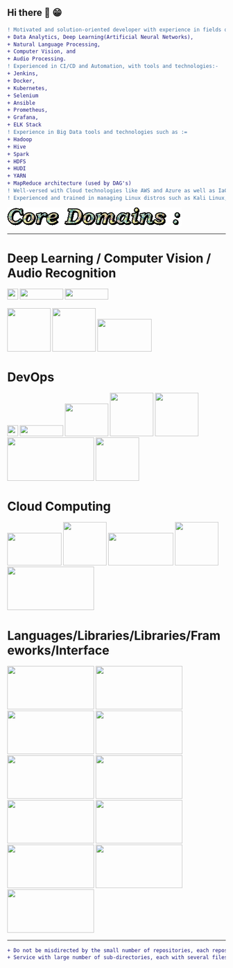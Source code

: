 ## Hi there 👋 :grin:

```diff
! Motivated and solution-oriented developer with experience in fields of 
+ Data Analytics, Deep Learning(Artificial Neural Networks), 
+ Natural Language Processing, 
+ Computer Vision, and
+ Audio Processing.
! Experienced in CI/CD and Automation, with tools and technologies:-
+ Jenkins, 
+ Docker,
+ Kubernetes,
+ Selenium
+ Ansible
+ Prometheus, 
+ Grafana, 
+ ELK Stack
! Experience in Big Data tools and technologies such as :=
+ Hadoop
+ Hive
+ Spark
+ HDFS
+ HUDI
+ YARN
+ MapReduce architecture (used by DAG's)
! Well-versed with Cloud technologies like AWS and Azure as well as IaC tool Terraform for Hybrid-Multi Cloud integration.
! Experienced and trained in managing Linux distros such as Kali Linux, Debian GNU/Ubuntu (Ubuntu, Kubuntu), Redhat/CentOS.
```

![Core Domains :](https://github.com/anmol-sinha-coder/anmol-sinha-coder/blob/master/Core_Domains.gif)
_______________________________________________________________________________________________________________________________________
# Deep Learning / Computer Vision / Audio Recognition
<p>
<img src="https://miro.medium.com/max/700/1*Z4L6D1RiQauGmB3TGK_wJg.gif" width=25 height=25>
<img src="https://www.kukuxiaai.com/images/tensorflow.gif" width=100 height=25>
<img src="https://keras.io/img/logo.png" width=100 height=25>
<br></br>
<img src="https://i.imgur.com/1t7STdM.gif" width=100 height=100>
<img src="https://upload.wikimedia.org/wikipedia/commons/thumb/3/32/OpenCV_Logo_with_text_svg_version.svg/1100px-OpenCV_Logo_with_text_svg_version.svg.png" width=100 height=100>
<img src="https://librosa.org/images/librosa_logo_text.png" width=125 height=75>
</p>

# DevOps
<p>
<img src="https://miro.medium.com/max/676/0*OTDBbd-zbG-P-41o.png" width=25 height=25>
<img src="https://www.redarris.com/assets/img/blog/docker-kubernetes.png" width=100 height=25>
<img src="https://imgee.s3.amazonaws.com/imgee/5813bbaf37934f34ac129cc287c102af.png" width=100 height=75>
<img src="https://www.edureka.co/blog/wp-content/uploads/2017/11/ELK.png" width=100 height=100>
<img src="https://www.openlogic.com/sites/openlogic/files/image/2019-07/image-blog-monitoring-java-applications-with-prometheus-and-grafana-part-2.jpg" width=100 height=100 />
<img src="https://www.hrupin.com/wp-content/uploads/2012/01/Apache-Maven-logo.jpeg" height=100 width=200>
<img src="https://upload.wikimedia.org/wikipedia/commons/thumb/3/3a/OpenShift-LogoType.svg/959px-OpenShift-LogoType.svg.png" height=100 width=100>
</p>

# Cloud Computing
<p>
<img src="https://thumbs.gfycat.com/PoliticalMindlessBanteng-small.gif" width=125 height=75>
<img src="https://static.dribbble.com/users/57858/screenshots/2292590/jeshie_dribbble_cloud.gif" width=100 height=100>
<img src="https://nicovmc.files.wordpress.com/2019/07/terraform_primarylogo_fullcolor.png" width=150 height=75>
<img src="https://object-storage-ca-ymq-1.vexxhost.net/swift/v1/6e4619c416ff4bd19e1c087f27a43eea/www-assets-prod/Uploads/openstack-vert.jpg" width=100 height=100>
<img src="https://qbd.eu/wp-content/uploads/azure-logo.png" width=200 height=100>
</p>

# Languages/Libraries/Libraries/Frameworks/Interface
<p>
<img src="https://servreality.com/wp-content/uploads/2020/07/C.gif" height=100 width=200>
<img src="https://miro.medium.com/max/250/1*A3EN6RoI9LIVpL7EhIGHzQ.gif" height=100 width=200>
<img src="https://davidwalsh.name/demo/concept.gif" height=100 width=200>
<img src="https://images1.programmersought.com/14/08/08b90efcdd08a3d559b21c825e6c0efe.JPEG" height=100 width=200>
<img src="https://nexax.in/wp-content/uploads/2020/11/java-1.gif" height=100 width=200>
<img src="https://user-images.githubusercontent.com/54990023/130337112-8a5c765f-6c0d-45f5-8bfb-ebf0aeff2de9.png" height=100 width=200>
<img src="https://workingnation.com/wp-content/uploads/2018/05/R_logo.svg_.png" height=100 width=200>
<img src="https://www.avenga.com/wp-content/uploads/2020/11/C-Sharp.png" height=100 width=200>
<img src="https://miro.medium.com/max/1000/1*gViWI8dDXWcBkRdDP_CpQQ.png" height=100 width=200>
<img src="https://cdn.dribbble.com/users/6295/screenshots/6509850/f.gif" height=100 width=200>
<img src="https://logovtor.com/wp-content/uploads/2020/11/scala-programming-language-logo-vector.png" height=100 width=200>  
</p>


<hr>


```diff
+ Do not be misdirected by the small number of repositories, each repository in itself is like a huge Simple Storage 
+ Service with large number of sub-directories, each with several files of code, falling in each individual domain !
```

<!--
**anmol-sinha-coder/anmol-sinha-coder** is a ✨ _special_ ✨ repository because its `README.md` (this file) appears on your GitHub profile.

Here are some ideas to get you started:

- 🔭 I’m currently working on ...
- 🌱 I’m currently learning ...
- 👯 I’m looking to collaborate on ...
- 🤔 I’m looking for help with ...
- 💬 Ask me about ...
- 📫 How to reach me: ...
- 😄 Pronouns: ...
- ⚡ Fun fact: ...
-->

